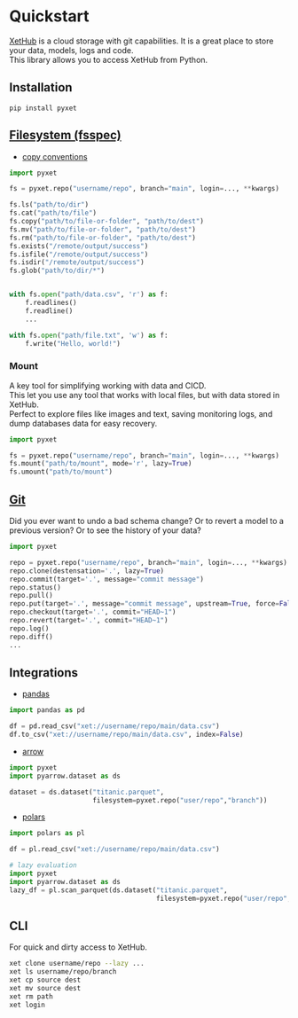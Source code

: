 # Quickstart
[XetHub](https://xethub.com/) is a cloud storage with git capabilities. It is a great place to store your data, models, logs and code.    
This library allows you to access XetHub from Python.

## Installation

`pip install pyxet`

## [Filesystem (fsspec)](https://filesystem-spec.readthedocs.io/en/latest/usage.html)
* [copy conventions](https://filesystem-spec.readthedocs.io/en/latest/copying.html)
```python
import pyxet

fs = pyxet.repo("username/repo", branch="main", login=..., **kwargs)

fs.ls("path/to/dir")
fs.cat("path/to/file")
fs.copy("path/to/file-or-folder", "path/to/dest")
fs.mv("path/to/file-or-folder", "path/to/dest")
fs.rm("path/to/file-or-folder", "path/to/dest")
fs.exists("/remote/output/success")
fs.isfile("/remote/output/success")
fs.isdir("/remote/output/success")
fs.glob("path/to/dir/*")


with fs.open("path/data.csv", 'r') as f:
    f.readlines()
    f.readline()
    ...

with fs.open("path/file.txt", 'w') as f:
    f.write("Hello, world!")
```
### Mount
A key tool for simplifying working with data and CICD.   
This let you use any tool that works with local files, but with data stored in XetHub.   
Perfect to explore files like images and text, saving monitoring logs, and dump databases data for easy recovery.
```python
import pyxet

fs = pyxet.repo("username/repo", branch="main", login=..., **kwargs)
fs.mount("path/to/mount", mode='r', lazy=True)
fs.umount("path/to/mount")
```

## [Git](https://git-scm.com)
Did you ever want to undo a bad schema change? Or to revert a model to a previous version? Or to see the history of your data?
```python
import pyxet

repo = pyxet.repo("username/repo", branch="main", login=..., **kwargs)
repo.clone(destensation='.', lazy=True)
repo.commit(target='.', message="commit message")
repo.status()
repo.pull()
repo.put(target='.', message="commit message", upstream=True, force=False) # add + commit + push ? do we want this? or is the copy() enough?
repo.checkout(target='.', commit="HEAD~1")
repo.revert(target='.', commit="HEAD~1")
repo.log()
repo.diff()
...
```

## Integrations
* [pandas](https://pandas.pydata.org/)
```python
import pandas as pd

df = pd.read_csv("xet://username/repo/main/data.csv")
df.to_csv("xet://username/repo/main/data.csv", index=False)
```
* [arrow](https://arrow.apache.org/)
```python
import pyxet
import pyarrow.dataset as ds

dataset = ds.dataset("titanic.parquet", 
                     filesystem=pyxet.repo("user/repo","branch"))
```
* [polars](https://polars.rs)
```python
import polars as pl

df = pl.read_csv("xet://username/repo/main/data.csv")

# lazy evaluation
import pyxet
import pyarrow.dataset as ds
lazy_df = pl.scan_parquet(ds.dataset("titanic.parquet", 
                                     filesystem=pyxet.repo("user/repo","branch")))
```

## CLI
For quick and dirty access to XetHub.
```bash
xet clone username/repo --lazy ...
xet ls username/repo/branch
xet cp source dest
xet mv source dest
xet rm path
xet login
```